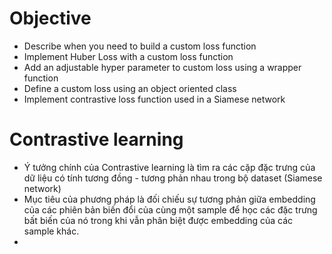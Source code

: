 # Objective
 + Describe when you need to build a custom loss function
 + Implement Huber Loss with a custom loss function
 + Add an adjustable hyper parameter to custom loss using a wrapper function
 + Define a custom loss using an object oriented class
 + Implement contrastive loss function used in a Siamese network

 # Contrastive learning
   + Ý tưởng chính của Contrastive learning là tìm ra các cặp đặc trưng của dữ liệu có tính tương đồng - tương phản nhau trong bộ dataset (Siamese network)
   + Mục tiêu của phương pháp là đối chiếu sự tương phản giữa embedding của các phiên bản biến đổi của cùng một sample để học các đặc trưng bất biến của nó trong khi vẫn phân biệt được embedding của các sample khác.
   + 